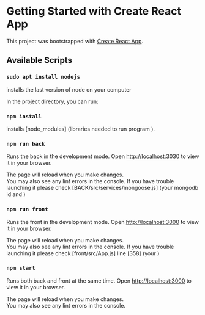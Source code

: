 # Getting Started with Create React App

This project was bootstrapped with [Create React App](https://github.com/facebook/create-react-app).

## Available Scripts

### `sudo apt install nodejs`

installs the last version of node on your computer

In the project directory, you can run:

### `npm install`

installs [node_modules] (libraries needed to run program ).

### `npm run back`

Runs the back in the development mode.
Open [http://localhost:3030](http://localhost:3000) to view it in your browser.

The page will reload when you make changes.\
You may also see any lint errors in the console.
If you have trouble launching it please check [BACK/src/services/mongoose.js] (your mongodb id and <password>)

### `npm run front`

Runs the front in the development mode.
Open [http://localhost:3000](http://localhost:3000) to view it in your browser.

The page will reload when you make changes.\
You may also see any lint errors in the console.
If you have trouble launching it please check [front/src/App.js] line [358] (your <GoogleMapsApiKey>)

### `npm start`

Runs both back and front at the same time.
Open [http://localhost:3000](http://localhost:3000) to view it in your browser.

The page will reload when you make changes.\
You may also see any lint errors in the console.
